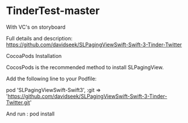# TinderTest-master
With VC's on storyboard

Full details and description: https://github.com/davidseek/SLPagingViewSwift-Swift-3-Tinder-Twitter

CocoaPods Installation

CocosPods is the recommended method to install SLPagingView.

Add the following line to your Podfile:

pod 'SLPagingViewSwift-Swift3', :git => 'https://github.com/davidseek/SLPagingViewSwift-Swift-3-Tinder-Twitter.git'

And run : pod install



